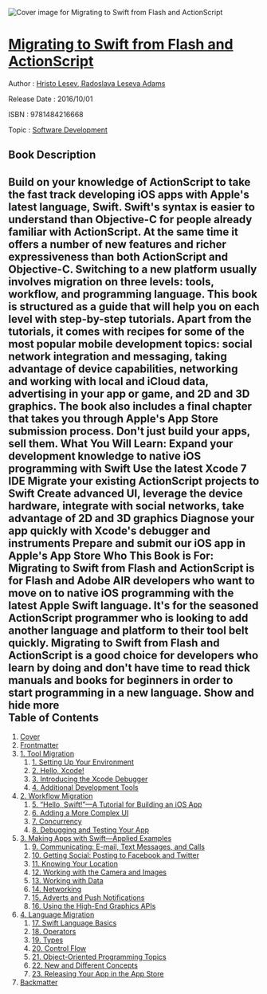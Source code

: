![Cover image for Migrating to Swift from Flash and ActionScript](https://imgdetail.ebookreading.net/cover/cover/software_development/EB9781484216668.jpg)

[Migrating to Swift from Flash and ActionScript](https://ebookreading.net/view/book/Migrating+to+Swift+from+Flash+and+ActionScript-EB9781484216668_1.html "Migrating to Swift from Flash and ActionScript")
====================================================================================================================

Author : [Hristo Lesev](https://ebookreading.net/search/author/Hristo+Lesev),[ Radoslava Leseva Adams](https://ebookreading.net/search/author/+Radoslava+Leseva+Adams)

Release Date : 2016/10/01

ISBN : 9781484216668

Topic : [Software Development](https://ebookreading.net/search/category/software-development)

Book Description
-----------------

 Build on your knowledge of ActionScript to take the fast track developing iOS apps with Apple's latest language, Swift. Swift's syntax is easier to understand than Objective-C for people already familiar with ActionScript. At the same time it offers a number of new features and richer expressiveness than both ActionScript and Objective-C.
Switching to a new platform usually involves migration on three levels: tools, workflow, and programming language. This book is structured as a guide that will help you on each level with step-by-step tutorials. Apart from the tutorials, it comes with recipes for some of the most popular mobile development topics: social network integration and messaging, taking advantage of device capabilities, networking and working with local and iCloud data, advertising in your app or game, and 2D and 3D graphics. The book also includes a final chapter that takes you through Apple's App Store submission process. Don't just build your apps, sell them.
What You Will Learn:
Expand your development knowledge to native iOS programming with Swift
Use the latest Xcode 7 IDE
Migrate your existing ActionScript projects to Swift
Create advanced UI, leverage the device hardware, integrate with social networks, take advantage of 2D and 3D graphics
Diagnose your app quickly with Xcode's debugger and instruments
Prepare and submit our iOS app in Apple's App Store
Who This Book is For:
Migrating to Swift from Flash and ActionScript is for Flash and Adobe AIR developers who want to move on to native iOS programming with the latest Apple Swift language. It's for the seasoned ActionScript programmer who is looking to add another language and platform to their tool belt quickly. Migrating to Swift from Flash and ActionScript is a good choice for developers who learn by doing and don't have time to read thick manuals and books for beginners in order to start programming in a new language.
        Show and hide more                
Table of Contents
-----------------

1. [Cover](https://ebookreading.net/view/book/Migrating+to+Swift+from+Flash+and+ActionScript-EB9781484216668_1.html)
1. [Frontmatter](https://ebookreading.net/view/book/Migrating+to+Swift+from+Flash+and+ActionScript-EB9781484216668_2.html)
1. [1. Tool Migration](https://ebookreading.net/view/book/Migrating+to+Swift+from+Flash+and+ActionScript-EB9781484216668_3.html)
    1. [1. Setting Up Your Environment](https://ebookreading.net/view/book/Migrating+to+Swift+from+Flash+and+ActionScript-EB9781484216668_4.html)
    1. [2. Hello, Xcode!](https://ebookreading.net/view/book/Migrating+to+Swift+from+Flash+and+ActionScript-EB9781484216668_5.html)
    1. [3. Introducing the Xcode Debugger](https://ebookreading.net/view/book/Migrating+to+Swift+from+Flash+and+ActionScript-EB9781484216668_6.html)
    1. [4. Additional Development Tools](https://ebookreading.net/view/book/Migrating+to+Swift+from+Flash+and+ActionScript-EB9781484216668_7.html)
1. [2. Workflow Migration](https://ebookreading.net/view/book/Migrating+to+Swift+from+Flash+and+ActionScript-EB9781484216668_8.html)
    1. [5. “Hello, Swift!”—A Tutorial for Building an iOS App](https://ebookreading.net/view/book/Migrating+to+Swift+from+Flash+and+ActionScript-EB9781484216668_9.html)
    1. [6. Adding a More Complex UI](https://ebookreading.net/view/book/Migrating+to+Swift+from+Flash+and+ActionScript-EB9781484216668_10.html)
    1. [7. Concurrency](https://ebookreading.net/view/book/Migrating+to+Swift+from+Flash+and+ActionScript-EB9781484216668_11.html)
    1. [8. Debugging and Testing Your App](https://ebookreading.net/view/book/Migrating+to+Swift+from+Flash+and+ActionScript-EB9781484216668_12.html)
1. [3. Making Apps with Swift—Applied Examples](https://ebookreading.net/view/book/Migrating+to+Swift+from+Flash+and+ActionScript-EB9781484216668_13.html)
    1. [9. Communicating: E-mail, Text Messages, and Calls](https://ebookreading.net/view/book/Migrating+to+Swift+from+Flash+and+ActionScript-EB9781484216668_14.html)
    1. [10. Getting Social: Posting to Facebook and Twitter](https://ebookreading.net/view/book/Migrating+to+Swift+from+Flash+and+ActionScript-EB9781484216668_15.html)
    1. [11. Knowing Your Location](https://ebookreading.net/view/book/Migrating+to+Swift+from+Flash+and+ActionScript-EB9781484216668_16.html)
    1. [12. Working with the Camera and Images](https://ebookreading.net/view/book/Migrating+to+Swift+from+Flash+and+ActionScript-EB9781484216668_17.html)
    1. [13. Working with Data](https://ebookreading.net/view/book/Migrating+to+Swift+from+Flash+and+ActionScript-EB9781484216668_18.html)
    1. [14. Networking](https://ebookreading.net/view/book/Migrating+to+Swift+from+Flash+and+ActionScript-EB9781484216668_19.html)
    1. [15. Adverts and Push Notifications](https://ebookreading.net/view/book/Migrating+to+Swift+from+Flash+and+ActionScript-EB9781484216668_20.html)
    1. [16. Using the High-End Graphics APIs](https://ebookreading.net/view/book/Migrating+to+Swift+from+Flash+and+ActionScript-EB9781484216668_21.html)
1. [4. Language Migration](https://ebookreading.net/view/book/Migrating+to+Swift+from+Flash+and+ActionScript-EB9781484216668_22.html)
    1. [17. Swift Language Basics](https://ebookreading.net/view/book/Migrating+to+Swift+from+Flash+and+ActionScript-EB9781484216668_23.html)
    1. [18. Operators](https://ebookreading.net/view/book/Migrating+to+Swift+from+Flash+and+ActionScript-EB9781484216668_24.html)
    1. [19. Types](https://ebookreading.net/view/book/Migrating+to+Swift+from+Flash+and+ActionScript-EB9781484216668_25.html)
    1. [20. Control Flow](https://ebookreading.net/view/book/Migrating+to+Swift+from+Flash+and+ActionScript-EB9781484216668_26.html)
    1. [21. Object-Oriented Programming Topics](https://ebookreading.net/view/book/Migrating+to+Swift+from+Flash+and+ActionScript-EB9781484216668_27.html)
    1. [22. New and Different Concepts](https://ebookreading.net/view/book/Migrating+to+Swift+from+Flash+and+ActionScript-EB9781484216668_28.html)
    1. [23. Releasing Your App in the App Store](https://ebookreading.net/view/book/Migrating+to+Swift+from+Flash+and+ActionScript-EB9781484216668_29.html)
1. [Backmatter](https://ebookreading.net/view/book/Migrating+to+Swift+from+Flash+and+ActionScript-EB9781484216668_30.html)
